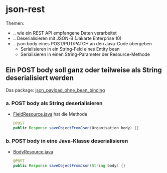 # json-rest

Themen:

- .. wie ein REST API empfangene Daten verarbeitet
- .. Deserialisieren mit JSON-B (Jakarte Enterprise 10)
- .. json body eines POST/PUT/PATCH an den Java-Code übergeben
  - Serialisieren in ein String-Feld eines Entity bean
  - Serialisieren in einen String-Parameter der Resource-Methode

## Ein POST body soll ganz oder teilweise als String deserialisiert werden

Das package: [json_payload_ohne_bean_binding](./src/main/java/json_payload_ohne_bean_binding/)

### a. POST body als String deserialisieren

- [FieldResource.java](./src/main/java/json_payload_ohne_bean_binding/field/FieldResource.java) hat die Methode

  ```java
  @POST
  public Response saveObjectFromJson(Organisation body) {}
  ```

### b. POST body in eine Java-Klasse deserialisieren

- [BodyResource.java](./src/main/java/json_payload_ohne_bean_binding/body/BodyResource.java)

  ```java
  @POST
  public Response saveObjectFromJson(String body) {}
  ```